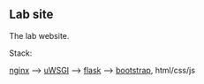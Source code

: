 ## Lab site
The lab website.

Stack:

[nginx](http://nginx.org/en/) --> [uWSGI](https://uwsgi-docs.readthedocs.org/en/latest/) --> [flask](http://flask.pocoo.org/) --> [bootstrap](http://getbootstrap.com/), html/css/js
